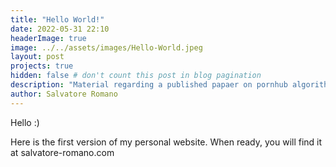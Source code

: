 ```yaml
---
title: "Hello World!"
date: 2022-05-31 22:10
headerImage: true
image: ../../assets/images/Hello-World.jpeg
layout: post
projects: true
hidden: false # don't count this post in blog pagination
description: "Material regarding a published papaer on pornhub algorithm"
author: Salvatore Romano
---
```

Hello :)

Here is the first version of my personal website.
When ready, you will find it at salvatore-romano.com 
